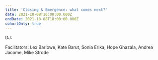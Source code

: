 ```yaml
---
title: 'Closing & Emergence: what comes next?'
date: 2021-10-08T16:00:00.000Z
endDate: 2021-10-08T18:00:00.000Z
cohortOnly: true
---
```


DJ:

Facilitators: Lex Barlowe, Kate Barut, Sonia Erika, Hope Ghazala, Andrea Jacome, Mike Strode
